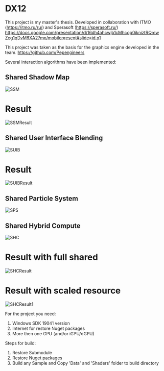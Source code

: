 # DX12

This project is my master's thesis. Developed in collaboration with ITMO (https://itmo.ru/ru/) and Sperasoft (https://sperasoft.ru/) https://docs.google.com/presentation/d/16dh4ahcwjb1cMhcog0ikniztRQmwZcg1qDvM6XA27mo/mobilepresent#slide=id.p1

This project was taken as the basis for the graphics engine developed in the team. https://github.com/Pepengineers

Several interaction algorithms have been implemented:

## Shared Shadow Map
![SSM](https://media.discordapp.net/attachments/190175905824374784/864151422445944842/unknown.png)
# Result
![SSMResult](https://media.discordapp.net/attachments/190175905824374784/864151896842567680/unknown.png)

## Shared User Interface Blending
![SUIB](https://media.discordapp.net/attachments/190175905824374784/864152276481343578/unknown.png)
# Result
![SUIBResult](https://media.discordapp.net/attachments/190175905824374784/864152448770637864/unknown.png)

## Shared Particle System
![SPS](https://media.discordapp.net/attachments/190175905824374784/864153137799888946/unknown.png)


## Shared Hybrid Compute
![SHC](https://media.discordapp.net/attachments/190175905824374784/864153312567754772/unknown.png)
# Result with full shared
![SHCResult](https://media.discordapp.net/attachments/190175905824374784/864153400563466290/unknown.png?width=1036&height=557)
# Result with scaled resource
![SHCResult1](https://media.discordapp.net/attachments/190175905824374784/864153503207260170/unknown.png?width=1088&height=538)


For the project you need:
 1. Windows SDK 19041 version
 2. Internet for restore Nuget packages
 3. More then one GPU (and/or iGPU/dGPU)
 
Steps for build:
  1. Restore Submodule
  2. Restore Nuget packages
  3. Build any Sample and Copy 'Data' and 'Shaders' folder to build directory
